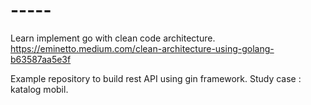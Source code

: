 # -----

Learn implement go with clean code architecture.
https://eminetto.medium.com/clean-architecture-using-golang-b63587aa5e3f


Example repository to build rest API using gin framework. Study case : katalog mobil.
